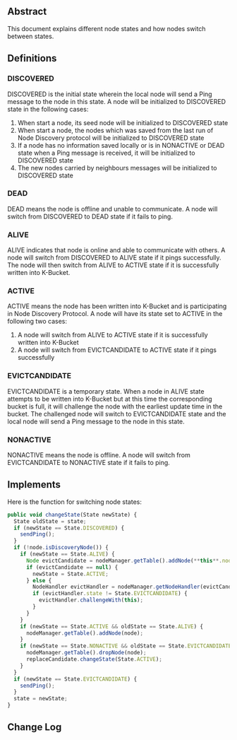 ﻿## Abstract
This document explains different node states and how nodes switch between states.

## Definitions

### DISCOVERED
DISCOVERED is the initial state wherein the local node will send a Ping message to the node in this state. A node will be initialized to DISCOVERED state in the following cases:
1.  When start a node, its seed node will be initialized to DISCOVERED state
2.  When start a node, the nodes which was saved from the last run of Node Discovery protocol will be initialized to DISCOVERED state   
3.  If a node has no information saved locally or is in NONACTIVE or DEAD state when a Ping message is received, it will be initialized to DISCOVERED state
4.  The new nodes carried by neighbours messages will be initialized to DISCOVERED state

### DEAD
DEAD means the node is offline and unable to communicate. A node will switch from DISCOVERED to DEAD state if it fails to ping.

### ALIVE
ALIVE indicates that node is online and able to communicate with others. A node will switch from DISCOVERED to ALIVE state if it pings successfully. The node will then switch from ALIVE to ACTIVE state if it is successfully written into K-Bucket.

### ACTIVE
ACTIVE means the node has been written into K-Bucket and is participating in Node Discovery Protocol. A node will have its state set to ACTIVE in the following two cases:
1.  A node will switch from ALIVE to ACTIVE state if it is successfully written into K-Bucket
2.  A node will switch from EVICTCANDIDATE to ACTIVE state if it pings successfully
    

### EVICTCANDIDATE
EVICTCANDIDATE is a temporary state. When a node in ALIVE state attempts to be written into K-Bucket but at this time the corresponding bucket is full, it will challenge the node with the earliest update time in the bucket. The challenged node will switch to EVICTCANDIDATE state and the local node will send a Ping message to the node in this state.

### NONACTIVE
NONACTIVE means the node is offline. A node will switch from EVICTCANDIDATE to NONACTIVE state if it fails to ping.

## Implements
Here is the function for switching node states:
```typescript
public void changeState(State newState) {
  State oldState = state;
  if (newState == State.DISCOVERED) {
    sendPing();
  }
  if (!node.isDiscoveryNode()) {
    if (newState == State.ALIVE) {
	  Node evictCandidate = nodeManager.getTable().addNode(**this**.node);
	  if (evictCandidate == null) {
	    newState = State.ACTIVE;
      } else {
        NodeHandler evictHandler = nodeManager.getNodeHandler(evictCandidate);
        if (evictHandler.state != State.EVICTCANDIDATE) {
          evictHandler.challengeWith(this);
        }
      }
    }
    if (newState == State.ACTIVE && oldState == State.ALIVE) {
      nodeManager.getTable().addNode(node);
    }
    if (newState == State.NONACTIVE && oldState == State.EVICTCANDIDATE) {
      nodeManager.getTable().dropNode(node);
      replaceCandidate.changeState(State.ACTIVE);
    }
  }
  if (newState == State.EVICTCANDIDATE) {
    sendPing();
  }
  state = newState;
}
```
## Change Log
